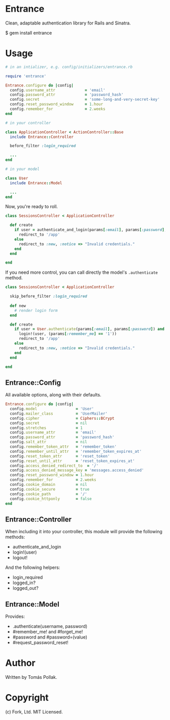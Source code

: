Entrance
========

Clean, adaptable authentication library for Rails and Sinatra.

   $ gem install entrance

# Usage

``` rb
# in an intializer, e.g. config/initializers/entrance.rb

require 'entrance'

Entrance.configure do |config|
  config.username_attr             = 'email'
  config.password_attr             = 'password_hash'
  config.secret                    = 'some-long-and-very-secret-key'
  config.reset_password_window     = 1.hour
  config.remember_for              = 2.weeks
end

# in your controller

class ApplicationController < ActionController::Base
  include Entrance::Controller

  before_filter :login_required

  ...
end

# in your model

class User
  include Entrance::Model

  ...
end
```

Now, you're ready to roll.

``` rb
class SessionsController < ApplicationController

  def create
    if user = authenticate_and_login(params[:email], params[:password], params[:remember_me])
      redirect_to '/app'
    else
      redirect_to :new, :notice => "Invalid credentials."
    end
  end

end
```

If you need more control, you can call directly the model's `.authenticate` method.

``` rb
class SessionsController < ApplicationController

  skip_before_filter :login_required
  
  def new
    # render login form
  end

  def create
    if user = User.authenticate(params[:email], params[:password]) and user.active?
      login!(user, (params[:remember_me] == '1'))
      redirect_to '/app'
    else
      redirect_to :new, :notice => "Invalid credentials."
    end
  end

end
```

## Entrance::Config

All available options, along with their defaults.

``` rb
Entrance.configure do |config|
  config.model                 = 'User'
  config.mailer_class          = 'UserMailer'
  config.cipher                = Ciphers::BCrypt
  config.secret                = nil
  config.stretches             = 1
  config.username_attr         = 'email'
  config.password_attr         = 'password_hash'
  config.salt_attr             = nil
  config.remember_token_attr   = 'remember_token'
  config.remember_until_attr   = 'remember_token_expires_at'
  config.reset_token_attr      = 'reset_token'
  config.reset_until_attr      = 'reset_token_expires_at'
  config.access_denied_redirect_to  = '/'
  config.access_denied_message_key = 'messages.access_denied'
  config.reset_password_window = 1.hour
  config.remember_for          = 2.weeks
  config.cookie_domain         = nil
  config.cookie_secure         = true
  config.cookie_path           = '/'
  config.cookie_httponly       = false
end
```

## Entrance::Controller

When including it into your controller, this module will provide the following methods:
  
 - authenticate_and_login
 - login!(user)
 - logout!

And the following helpers: 

 - login_required
 - logged_in?
 - logged_out?
  
## Entrance::Model

Provides:

 - .authenticate(username, password)
 - #remember_me! and #forget_me!
 - #password and #password=(value)
 - #request_password_reset!
 
Author
======

Written by Tomás Pollak.

Copyright
=========

(c) Fork, Ltd. MIT Licensed. 
 
